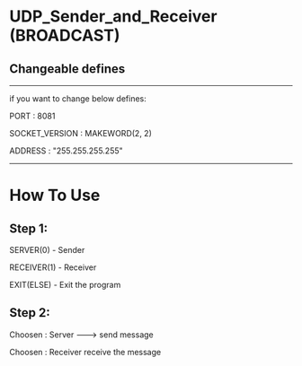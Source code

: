# UDP_Sender_and_Receiver (BROADCAST)

## Changeable defines
------------------------------------
if you want to change below defines:

PORT : 8081

SOCKET_VERSION : MAKEWORD(2, 2)

ADDRESS : "255.255.255.255"

------------------------------------
# How To Use

## Step 1:

SERVER(0) - Sender

RECEIVER(1) - Receiver

EXIT(ELSE) - Exit the program

## Step 2:

Choosen : Server ---> send message

Choosen : Receiver receive the message
